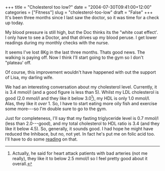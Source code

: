 +++
title = "Cholesterol too low?"
date = "2004-07-30T09:41:00+12:00"
categories = ["Fitness"]
slug = "cholesterol-too-low"
draft = "False"
+++
It's been three months since I last saw the doctor, so it was time for a check
up today.

My blood pressure is still high, but the Doc thinks its the "white coat
effect'. I only have to see a Doctor, and that drives up my blood peruse. I get
lower readings during my monthly checks with the nurse.

It seems I've lost 8Kg in the last three months. Thats good news. The walking
is paying off. Now I think I'll start going to the gym so I don't "plateau'
off.

Of course, this improvement wouldn't have happened with out the support of
Lisa, my darling wife.

We had an interesting conversation about my cholesterol level.  Currently, it
is 3.4 mmol/l (and a good figure is less than 5). Whilst my LDL cholesterol is
good (2.0 mmol/l and they like it below 3.0[^1]), my HDL is only 1.0 mmol/l.
Alas, they like it _over_ 1. So, I have to start eating more oily fish and
exercise some more---so I'm double sure to go to the gym.

Just for completeness, I'll say that my fasting triglyceride level is 0.7
mmol/l (less than 2.0---good), and my total cholesterol to HDL ratio is 3.4
(and they like it below 4.5).  So, generally, it sounds good.  I had hope he
might have reduced the Inhibace, but no, not yet. In fact he's put me on folic
acid too. I'll have to do some
[reading](https://www.qmw.ac.uk/poffice/nr221102.shtml) on that.

[^1]: Actually, he said for heart attack patients with bad arteries (not me
really), they like it to below 2.5 mmol/l so I feel pretty good about it
overall.

